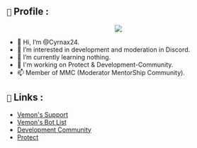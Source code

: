 ## `🔎` Profile : 

<div align="center">
   <a href="https://cyrnax24.github.io/profile" target="_blank"><img src="https://imgur.com/reD2evz.png" align="center" /></a>
</div>

- 👋 Hi, I’m @Cyrnax24.
- 👀 I’m interested in development and moderation in Discord.
- 🌱 I’m currently learning nothing.
- 💞️ I'm working on Protect & Development-Community.
- 📫 Member of MMC (Moderator MentorShip Community).
   
## `🚀` Links :

- [Vemon's Support](https://discord.gg/invite/JNHqUmmp9u)
- [Vemon's Bot List](https://top.gg/bot/774704496399220756)
- [Development Community](https://discord.com/invite/AaucX7B6xB)
- [Protect](https://discord.com/invite/W4z3843KFv)
